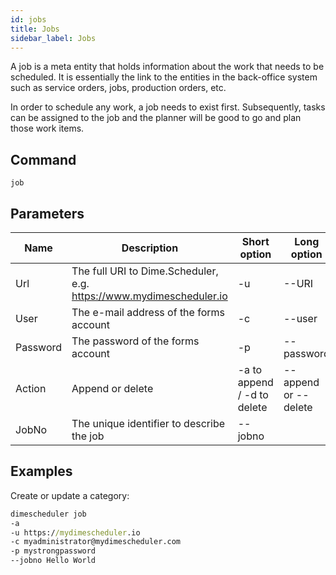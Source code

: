 ```yaml
---
id: jobs
title: Jobs
sidebar_label: Jobs
---
```


A job is a meta entity that holds information about the work that needs to be scheduled. It is essentially the link to the entities in the back-office system such as service orders, jobs, production orders, etc.

In order to schedule any work, a job needs to exist first. Subsequently, tasks can be assigned to the job and the planner will be good to go and plan those work items.

## Command 

`job`

## Parameters

| Name | Description |Short option | Long option
| --- | --- | --- | --- |
| Url | The full URI to Dime.Scheduler, e.g. https://www.mydimescheduler.io |-u | --URI |
| User | The e-mail address of the forms account | -c | --user |
| Password | The password of the forms account | -p | --password 
| Action | Append or delete | -a to append / -d to delete | --append or --delete |
| JobNo | The unique identifier to describe the job | --jobno | 

## Examples

Create or update a category:

```cmd
dimescheduler job
-a
-u https://mydimescheduler.io
-c myadministrator@mydimescheduler.com
-p mystrongpassword
--jobno Hello World
```